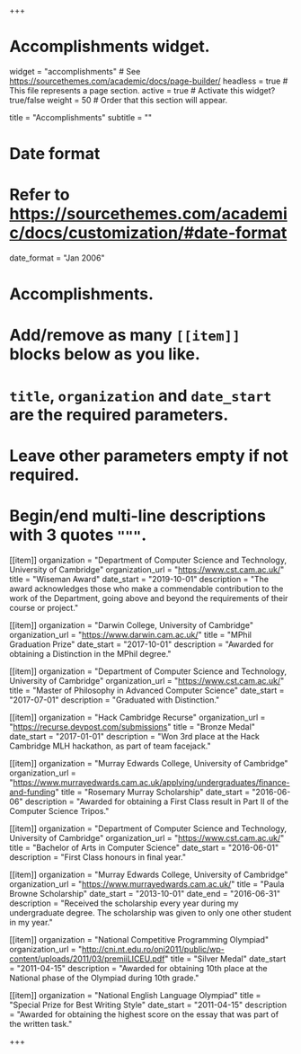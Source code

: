 +++
# Accomplishments widget.
widget = "accomplishments"  # See https://sourcethemes.com/academic/docs/page-builder/
headless = true  # This file represents a page section.
active = true  # Activate this widget? true/false
weight = 50  # Order that this section will appear.

title = "Accomplishments"
subtitle = ""

# Date format
#   Refer to https://sourcethemes.com/academic/docs/customization/#date-format
date_format = "Jan 2006"

# Accomplishments.
#   Add/remove as many `[[item]]` blocks below as you like.
#   `title`, `organization` and `date_start` are the required parameters.
#   Leave other parameters empty if not required.
#   Begin/end multi-line descriptions with 3 quotes `"""`.

[[item]]
  organization = "Department of Computer Science and Technology, University of Cambridge"
  organization_url = "https://www.cst.cam.ac.uk/"
  title = "Wiseman Award"
  date_start = "2019-10-01"
  description = "The award acknowledges those who make a commendable contribution to the work of the Department, going above and beyond the requirements of their course or project."

[[item]]
  organization = "Darwin College, University of Cambridge"
  organization_url = "https://www.darwin.cam.ac.uk/"
  title = "MPhil Graduation Prize"
  date_start = "2017-10-01"
  description = "Awarded for obtaining a Distinction in the MPhil degree."

[[item]]
  organization = "Department of Computer Science and Technology, University of Cambridge"
  organization_url = "https://www.cst.cam.ac.uk/"
  title = "Master of Philosophy in Advanced Computer Science"
  date_start = "2017-07-01"
  description = "Graduated with Distinction."

[[item]]
  organization = "Hack Cambridge Recurse"
  organization_url = "https://recurse.devpost.com/submissions"
  title = "Bronze Medal"
  date_start = "2017-01-01"
  description = "Won 3rd place at the Hack Cambridge MLH hackathon, as part of team facejack."
  
[[item]]
  organization = "Murray Edwards College, University of Cambridge"
  organization_url = "https://www.murrayedwards.cam.ac.uk/applying/undergraduates/finance-and-funding"
  title = "Rosemary Murray Scholarship"
  date_start = "2016-06-06"
  description = "Awarded for obtaining a First Class result in Part II of the Computer Science Tripos."

[[item]]
  organization = "Department of Computer Science and Technology, University of Cambridge"
  organization_url = "https://www.cst.cam.ac.uk/"
  title = "Bachelor of Arts in Computer Science"
  date_start = "2016-06-01"
  description = "First Class honours in final year."

[[item]]
  organization = "Murray Edwards College, University of Cambridge"
  organization_url = "https://www.murrayedwards.cam.ac.uk/"
  title = "Paula Browne Scholarship"
  date_start = "2013-10-01"
  date_end = "2016-06-31"
  description = "Received the scholarship every year during my undergraduate degree. The scholarship was given to only one other student in my year."

[[item]]
  organization = "National Competitive Programming Olympiad"
  organization_url = "http://cni.nt.edu.ro/oni2011/public/wp-content/uploads/2011/03/premiiLICEU.pdf"
  title = "Silver Medal"
  date_start = "2011-04-15"
  description = "Awarded for obtaining 10th place at the National phase of the Olympiad during 10th grade."

[[item]]
  organization = "National English Language Olympiad"
  title = "Special Prize for Best Writing Style"
  date_start = "2011-04-15"
  description = "Awarded for obtaining the highest score on the essay that was part of the written task."

+++
